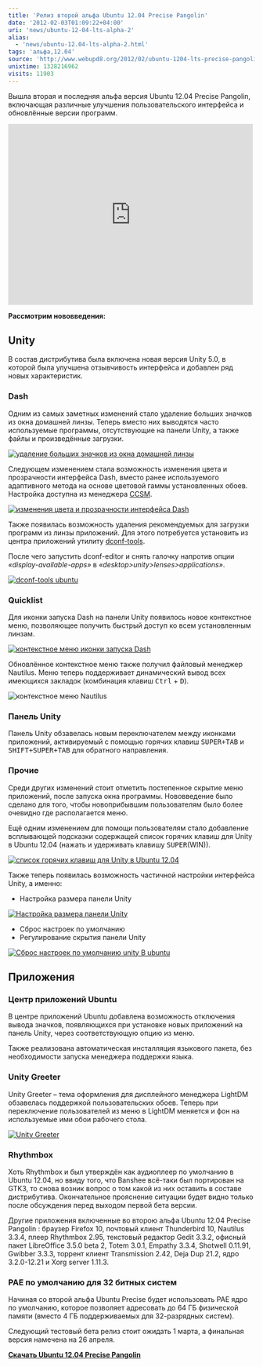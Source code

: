 ```yaml
---
title: 'Релиз второй альфа Ubuntu 12.04 Precise Pangolin'
date: '2012-02-03T01:09:22+04:00'
uri: 'news/ubuntu-12-04-lts-alpha-2'
alias: 
  - 'news/ubuntu-12.04-lts-alpha-2.html'
tags: 'альфа,12.04'
source: 'http://www.webupd8.org/2012/02/ubuntu-1204-lts-precise-pangolin-alpha.html'
unixtime: 1328216962
visits: 11903
---
```

Вышла вторая и последняя альфа версия Ubuntu 12.04 Precise Pangolin, включающая различные улучшения пользовательского интерфейса и обновлённые версии программ.

<iframe width="500" height="369" src="https://www.youtube.com/embed/IEPTgZBDS68" frameborder="0" allowfullscreen=""></iframe>

**Рассмотрим нововведения:**

## Unity

В состав дистрибутива была включена новая версия Unity 5.0, в которой была улучшена отзывчивость интерфейса и добавлен ряд новых характеристик.

### Dash

Одним из самых заметных изменений стало удаление больших значков из окна домашней линзы. Теперь вместо них выводятся часто используемые программы, отсутствующие на панели Unity, а также файлы и произведённые загрузки.

[![удаление больших значков из окна домашней линзы](img/2012/02/03/01-00/ubuntu-1204-5-6808581907-o.jpg)](img/2012/02/03/01-00/ubuntu-1204-5-6808581907-o.jpg)

Следующем изменением стала возможность изменения цвета и прозрачности интерфейса Dash, вместо ранее используемого адаптивного метода на основе цветовой гаммы установленных обоев. Настройка доступна из менеджера [CCSM](apt://compizconfig-settings-manager).

[![изменения цвета и прозрачности интерфейса Dash](img/2012/02/03/01-00/ubuntu-1204-6-6808582451-o.jpg)](img/2012/02/03/01-00/ubuntu-1204-6-6808582451-o.jpg)

Также появилась возможность удаления рекомендуемых для загрузки программ из линзы приложений. Для этого потребуется установить из центра приложений утилиту [dconf-tools](apt://dconf-tools).

После чего запустить dconf-editor и снять галочку напротив опции *«display-available-apps»* в *«desktop>unity>lenses>applications»*.

[![dconf-tools ubuntu](img/2012/02/03/01-00/ubuntu-1204-8-6808583503-o.jpg)](img/2012/02/03/01-00/ubuntu-1204-8-6808583503-o.jpg)

### Quicklist

Для иконки запуска Dash на панели Unity появилось новое контекстное меню, позволяющее получить быстрый доступ ко всем установленным линзам.

[![контекстное меню иконки запуска Dash](img/2012/02/03/01-00/ubuntu-1204-1-6808579965-o.jpg)](img/2012/02/03/01-00/ubuntu-1204-1-6808579965-o.jpg)

Обновлённое контекстное меню также получил файловый менеджер Nautilus. Меню теперь поддерживает динамический вывод всех имеющихся закладок (комбинация клавиш <kbd>Ctrl</kbd> + <kbd>D</kbd>).

![контекстное меню Nautilus](img/2012/02/03/01-00/ubuntu-1204-2-6808580215-o.jpg)

### Панель Unity

Панель Unity обзавелась новым переключателем между иконками приложений, активируемый с помощью горячих клавиш <kbd>SUPER+TAB</kbd> и <kbd>SHIFT+SUPER+TAB</kbd> для обратного направления.

### Прочие

Среди других изменений стоит отметить постепенное скрытие меню приложений, после запуска окна программы. Нововведение было сделано для того, чтобы новоприбывшим пользователям было более очевидно где располагается меню.

Ещё одним изменением для помощи пользователям стало добавление всплывающей подсказки содержащей список горячих клавиш для Unity в Ubuntu 12.04 (нажать и удерживать клавишу <kbd>SUPER</kbd>(WIN)).

[![список горячих клавиш для Unity в Ubuntu 12.04](img/2012/02/03/01-00/ubuntu-1204-7-6808583201-o.jpg)](img/2012/02/03/01-00/ubuntu-1204-7-6808583201-o.jpg)

Также теперь появилась возможность частичной настройки интерфейса Unity, а именно:

*   Настройка размера панели Unity

[![Настройка размера панели Unity](img/2012/02/03/01-00/ubuntu-1204-3-6808580885-o.jpg)](img/2012/02/03/01-00/ubuntu-1204-3-6808580885-o.jpg)

*   Сброс настроек по умолчанию
*   Регулирование скрытия панели Unity

[![Сброс настроек по умолчанию unity В ubuntu](img/2012/02/03/01-00/ubuntu-1204-4-6808581391-o.jpg)](img/2012/02/03/01-00/ubuntu-1204-4-6808581391-o.jpg)

## Приложения

### Центр приложений Ubuntu

В центре приложений Ubuntu добавлена возможность отключения вывода значков, появляющихся при установке новых приложений на панель Unity, через соответствующую опцию из меню.

Также реализована автоматическая инсталляция языкового пакета, без необходимости запуска менеджера поддержки языка.

### Unity Greeter

Unity Greeter – тема оформления для дисплейного менеджера LightDM обзавелась поддержкой пользовательских обоев. Теперь при переключение пользователей из меню в LightDM меняется и фон на используемые ими обои рабочего стола.

[![Unity Greeter](img/2012/02/03/01-00/ubuntu-1204-9-6808584309-o.jpg)](img/2012/02/03/01-00/ubuntu-1204-9-6808584309-o.jpg)

### Rhythmbox

Хоть Rhythmbox и был утверждён как аудиоплеер по умолчанию в Ubuntu 12.04, но ввиду того, что Banshee всё-таки был портирован на GTK3, то снова возник вопрос о том какой из них оставить в составе дистрибутива. Окончательное прояснение ситуации будет видно только после обсуждения перед выходом первой бета версии.

Другие приложения включенные во второю альфа Ubuntu 12.04 Precise Pangolin : браузер Firefox 10, почтовый клиент Thunderbird 10, Nautilus 3.3.4, плеер Rhythmbox 2.95, текстовый редактор Gedit 3.3.2, офисный пакет LibreOffice 3.5.0 beta 2, Totem 3.0.1, Empathy 3.3.4, Shotwell 0.11.91, Gwibber 3.3.3, торрент клиент Transmission 2.42, Deja Dup 21.2, ядро 3.2.0-12.21 и Xorg server 1.11.3.

### PAE по умолчанию для 32 битных систем

Начиная со второй альфа Ubuntu Precise будет использовать PAE ядро по умолчанию, которое позволяет адресовать до 64 ГБ физической памяти (вместо 4 ГБ поддерживаемых для 32-разрядных систем).

Следующий тестовый бета релиз стоит ожидать 1 марта, а финальная версия намечена на 26 апреля.

[**Скачать Ubuntu 12.04 Precise Pangolin**](https://wiki.ubuntu.com/PrecisePangolin/TechnicalOverview/Alpha2)

